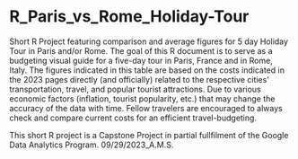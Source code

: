 # R_Paris_vs_Rome_Holiday-Tour
Short R Project featuring comparison and average figures for 5 day Holiday Tour in Paris and/or Rome.
The goal of this R document is to serve as a budgeting visual guide for a five-day tour in Paris, France and in Rome, Italy. 
The figures indicated in this table are based on the costs indicated in the 2023 pages directly (and officially) related to the 
respective cities' transportation, travel, and popular tourist attractions. Due to various economic factors (inflation, tourist 
popularity, etc.) that may change the accuracy of the data with time. Fellow travelers are encouraged to always check and compare 
current costs for an efficient travel-budgeting.

This short R project is a Capstone Project in partial fullfilment of the Google Data Analytics Program. 09/29/2023_A.M.S.
